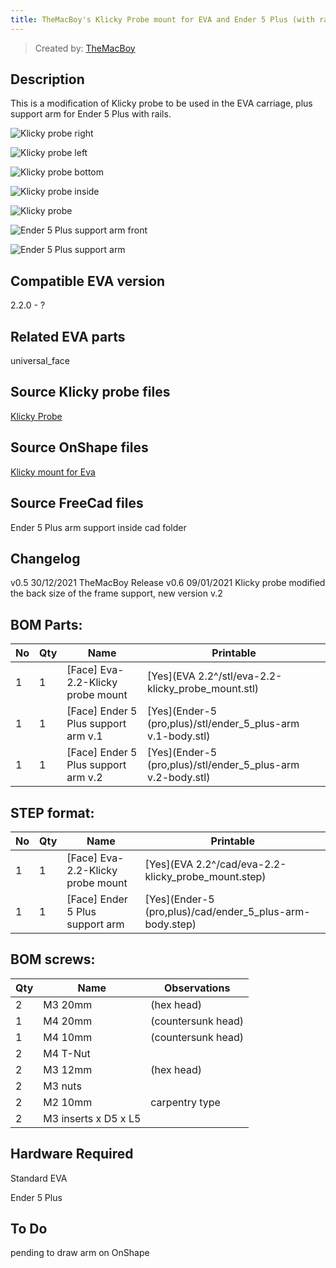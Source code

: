 ```yaml
---
title: TheMacBoy's Klicky Probe mount for EVA and Ender 5 Plus (with rails) compatibility
---
```


> Created by: [TheMacBoy](https://github.com/themacboy)

## Description
This is a modification of Klicky probe to be used in the EVA carriage, plus support arm for Ender 5 Plus with rails.

![Klicky probe right](assets/klicky_mount_right.jpg)

![Klicky probe left](assets/klicky_mount_left.jpg)

![Klicky probe bottom](assets/klicky_mount_bottom.jpg)

![Klicky probe inside](assets/klicky_mount_inside.png)

![Klicky probe](assets/klicky_probe_mount.jpg)

![Ender 5 Plus support arm front](assets/ender_5_plus_support_arm-front.jpg)

![Ender 5 Plus support arm](assets/ender_5_plus_support_arm.jpg)

## Compatible EVA version
2.2.0 - ?

## Related EVA parts
universal_face

## Source Klicky probe files
[Klicky Probe](https://github.com/jlas1/Klicky-Probe)

## Source OnShape files
[Klicky mount for Eva ](https://cad.onshape.com/documents/2fc54d83c144f64dfbd5b70d/w/5a27aacdedad8aa85274c7e9/e/03e92f0ea05a500c94d12e60)

## Source FreeCad files
Ender 5 Plus arm support inside cad folder


## Changelog
v0.5 30/12/2021 TheMacBoy Release
v0.6 09/01/2021 Klicky probe modified the back size of the frame support, new version v.2

## BOM Parts:
| No | Qty | Name                                               | Printable |
| -- | --- | -------------------------------------------------- | --------- |
| 1  | 1   | [Face] Eva-2.2-Klicky probe mount    | [Yes](EVA 2.2^/stl/eva-2.2-klicky_probe_mount.stl) |
| 1  | 1   | [Face] Ender 5 Plus support arm v.1 | [Yes](Ender-5 (pro,plus)/stl/ender_5_plus-arm v.1-body.stl) |
| 1  | 1   | [Face] Ender 5 Plus support arm v.2 | [Yes](Ender-5 (pro,plus)/stl/ender_5_plus-arm v.2-body.stl) |


## STEP format:
| No | Qty | Name                                               | Printable |
| -- | --- | -------------------------------------------------- | --------- |
| 1  | 1   | [Face] Eva-2.2-Klicky probe mount    | [Yes](EVA 2.2^/cad/eva-2.2-klicky_probe_mount.step) |
| 1  | 1   | [Face] Ender 5 Plus support arm | [Yes](Ender-5 (pro,plus)/cad/ender_5_plus-arm-body.step) |


## BOM screws:
| Qty | Name                                                    | Observations |
| --- | ------------------------------------------------------- | ------------ |
| 2 | M3 20mm | (hex head) |
| 1 | M4 20mm | (countersunk head) |
| 1 | M4 10mm | (countersunk head) |
| 2 | M4 T-Nut | |
| 2 | M3 12mm | (hex head) |
| 2 | M3 nuts | |
| 2 | M2 10mm | carpentry type |
| 2 | M3 inserts x D5 x L5 | |

## Hardware Required 
Standard EVA

Ender 5 Plus

## To Do 
pending to draw arm on OnShape
